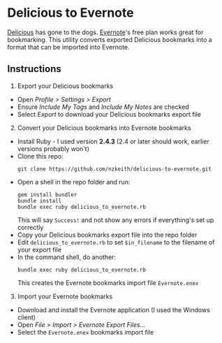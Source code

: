 # Delicious to Evernote
[Delicious](http://del.icio.us/) has gone to the dogs. [Evernote](http://evernote.com)'s free plan works great for bookmarking. This utility converts exported Delicious bookmarks into a format that can be imported into Evernote.

## Instructions
1. Export your Delicious bookmarks
  * Open *Profile > Settings > Export*
  * Ensure *Include My Tags* and *Include My Notes* are checked
  * Select *Export* to download your Delicious bookmarks export file

2. Convert your Delicious bookmarks into Evernote bookmarks
  * Install Ruby - I used version **2.4.3** (2.4 or later should work, earlier versions probably won't)
  * Clone this repo:
    ```
    git clone https://github.com/nzkeith/delicious-to-evernote.git
    ```
  * Open a shell in the repo folder and run:
    ```
    gem install bundler
    bundle install
    bundle exec ruby delicious_to_evernote.rb
    ```
    This will say `Success!` and not show any errors if everything's set up correctly
  * Copy your Delicious bookmarks export file into the repo folder
  * Edit `delicious_to_evernote.rb` to set `$in_filename` to the filename of your export file
  * In the command shell, do another:
    ```
    bundle exec ruby delicious_to_evernote.rb
    ```
    This creates the Evernote bookmarks import file `Evernote.enex`

3. Import your Evernote bookmarks
  * Download and install the Evernote application (I used the Windows client)
  * Open *File > Import > Evernote Export Files...*
  * Select the `Evernote.enex` bookmarks import file
